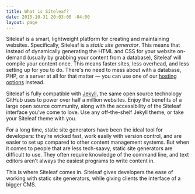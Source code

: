 ```yaml
---
title: What is Siteleaf?
date: 2015-10-31 20:03:00 -04:00
layout: page
---
```


Siteleaf is a smart, lightweight platform for creating and maintaining websites. Specifically, Siteleaf is a _static site generator_. This means that instead of dynamically generating the HTML and CSS for your website on-demand (usually by grabbing your content from a database), Siteleaf will compile your content once. This means faster sites, less overhead, and less setting up for you to do. There's no need to mess about with a database, PHP, or a server at all for that matter — you can use one of our [hosting options](/users-and-settings/hosting) instead.

Siteleaf is fully compatible with [Jekyll](http://jekyllrb.com), the same open source technology GitHub uses to power over half a million websites. Enjoy the benefits of a large open source community, along with the accessibility of the Siteleaf interface you’ve come to love. Use any off-the-shelf Jekyll theme, or take your Siteleaf theme with you.

For a long time, static site generators have been the ideal tool for developers: they’re wicked fast, work easily with version control, and are easier to set up compared to other content management systems. But when it comes to people that are less tech-saavy, static site generators are difficult to use. They often require knowledge of the command line, and text editors aren’t always the easiest programs to write content in.

This is where Siteleaf comes in. Siteleaf gives developers the ease of working with static site generators, while giving clients the interface of a bigger CMS.
